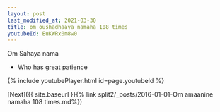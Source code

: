 ```yaml
---
layout: post
last_modified_at: 2021-03-30
title: om oushadhaaya namaha 108 times
youtubeId: EuKWRx0m8w0
---
```

 
 
Om Sahaya nama 
 
 -  Who has great patience 
 
  
 
  
 
 
 
 
 
 


{% include youtubePlayer.html id=page.youtubeId %}
 
[Next]({{ site.baseurl }}{% link  split2/_posts/2016-01-01-Om amaanine namaha 108 times.md%})
 
